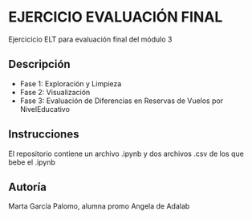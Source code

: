 # EJERCICIO EVALUACIÓN FINAL 

Ejercicicio ELT para evaluación final del módulo 3

## Descripción

* Fase 1: Exploración y Limpieza
* Fase 2: Visualización
* Fase 3: Evaluación de Diferencias en Reservas de Vuelos por NivelEducativo

## Instrucciones

El repositorio contiene un archivo .ipynb y dos archivos .csv de los que bebe el .ipynb

## Autoría
Marta García Palomo, alumna promo Angela de Adalab 